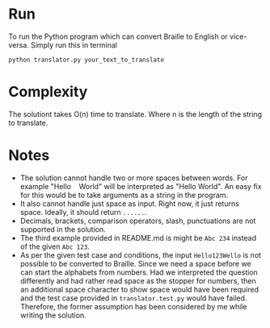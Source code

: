 # Run

To run the Python program which can convert Braille to English or vice-versa. Simply run this in terminal

```
python translator.py your_text_to_translate
```

# Complexity

The solutiont takes O(n) time to translate. Where n is the length of the string to translate.


# Notes

- The solution cannot handle two or more spaces between words. For example "Hello&nbsp;&nbsp;&nbsp;&nbsp;World" will be interpreted as "Hello World". An easy fix for this would be to take arguments as a string in the program.
- It also cannot handle just space as input. Right now, it just returns space. Ideally, it should return `......`.  
- Decimals, brackets, comparison operators, slash, punctuations are not supported in the solution. 
- The third example provided in README.md is might be `Abc 234` instead of the given `Abc 123`. 
- As per the given test case and conditions, the input `Hello123Wello` is not possible to be converted to Braille. Since we need a space before we can start the alphabets from numbers. Had we interpreted the question differently and had rather read space as the stopper for numbers, then an additional space character to show space would have been required and the test case provided in `translator.test.py` would have failed. Therefore, the former assumption has been considered by me while writing the solution. 
